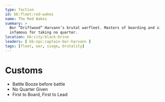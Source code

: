 ```yaml
---
type: faction
id: bb:fleet:red-wakes
name: The Red Wakes
summary: >
  Bor “Driftwood” Harvann’s brutal warfleet. Masters of boarding and siege,
  infamous for taking no quarter.
location: bb:city:black-brine
leaders: [ bb:npc:captain-bor-harvann ]
tags: [fleet, war, siege, brutality]
---
```



# Customs
- Battle Booze before battle  
- No Quarter Given  
- First to Board, First to Lead  
